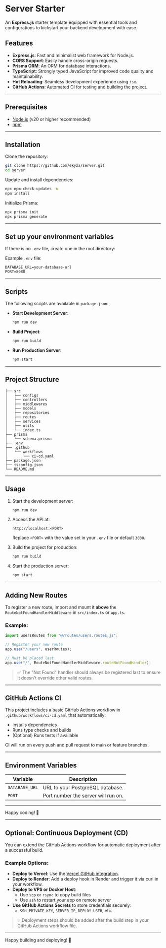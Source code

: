 # Server Starter

An **Express.js** starter template equipped with essential tools and configurations to kickstart your backend development with ease.

## Features

- **Express.js**: Fast and minimalist web framework for Node.js.
- **CORS Support**: Easily handle cross-origin requests.
- **Prisma ORM**: An ORM for database interactions.
- **TypeScript**: Strongly typed JavaScript for improved code quality and maintainability.
- **Hot Reloading**: Seamless development experience using `tsx`.
- **GitHub Actions**: Automated CI for testing and building the project.

---

## Prerequisites

- [Node.js](https://nodejs.org/) (v20 or higher recommended)
- [npm](https://www.npmjs.com/)

---

## Installation

Clone the repository:

```bash
git clone https://github.com/ekyza/server.git
cd server
```

Update and install dependencies:

```bash
npx npm-check-updates -u
npm install
```

Initialize Prisma:

```bash
npx prisma init
npx prisma generate
```

---

## Set up your environment variables

If there is no `.env` file, create one in the root directory:

Example `.env` file:

```env
DATABASE_URL=your-database-url
PORT=8080
```

---

## Scripts

The following scripts are available in `package.json`:

- **Start Development Server**:

  ```bash
  npm run dev
  ```

- **Build Project**:

  ```bash
  npm run build
  ```

- **Run Production Server**:

  ```bash
  npm start
  ```

---

## Project Structure

```
├── src
│   ├── configs
│   ├── controllers
│   ├── middlewares
│   ├── models
│   ├── repositories
│   ├── routes
│   ├── services
│   ├── utils
│   └── index.ts
├── prisma
│   └── schema.prisma
├── .env
├── .github
│   └── workflows
│       └── ci-cd.yaml
├── package.json
├── tsconfig.json
└── README.md
```

---

## Usage

1. Start the development server:

   ```bash
   npm run dev
   ```

2. Access the API at:

   ```
   http://localhost:<PORT>
   ```

   Replace `<PORT>` with the value set in your `.env` file or default `3000`.

3. Build the project for production:

   ```bash
   npm run build
   ```

4. Start the production server:

   ```bash
   npm start
   ```

---

## Adding New Routes

To register a new route, import and mount it **above** the `RouteNotFoundHandlerMiddleware` in `src/index.ts` or `app.ts`.

### Example:

```ts
import usersRoutes from "@/routes/users.routes.js";

// Register your new route
app.use("/users", userRoutes);

// Must be placed last
app.use("/", RouteNotFoundHandlerMiddleware.routeNotFoundHandler);
```

> ✅ The "Not Found" handler should always be registered last to ensure it doesn't override other valid routes.

---

## GitHub Actions CI

This project includes a basic GitHub Actions workflow in `.github/workflows/ci-cd.yaml` that automatically:

- Installs dependencies
- Runs type checks and builds
- (Optional) Runs tests if available

CI will run on every push and pull request to main or feature branches.

---

## Environment Variables

| Variable       | Description                         |
| -------------- | ----------------------------------- |
| `DATABASE_URL` | URL to your PostgreSQL database.    |
| `PORT`         | Port number the server will run on. |

---

Happy coding! 🚀

---

## Optional: Continuous Deployment (CD)

You can extend the GitHub Actions workflow for automatic deployment after a successful build.

### Example Options:

- **Deploy to Vercel**: Use the [Vercel GitHub integration](https://vercel.com/docs/git/vercel-for-github).
- **Deploy to Render**: Add a deploy hook in Render and trigger it via curl in your workflow.
- **Deploy to VPS or Docker Host**:
  - Use `scp` or `rsync` to copy build files
  - Use `ssh` to restart your app on remote server
- **Use GitHub Actions Secrets** to store credentials securely:
  - `SSH_PRIVATE_KEY`, `SERVER_IP`, `DEPLOY_USER`, etc.

> 💡 Deployment steps should be added after the build step in your GitHub Actions workflow file.

---

Happy building and deploying! 🚀
